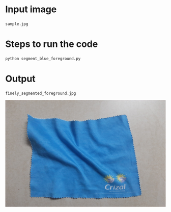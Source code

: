 # Input image
`sample.jpg`

# Steps to run the code
`python segment_blue_foreground.py`

# Output
`finely_segmented_foreground.jpg`

![Screenshot](resized_raw_img.jpg)
